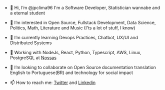 - 👋 Hi, I’m @jpclima96 I'm a Software Developer, Statistician wannabe and a eternal student

- 👀 I’m interested in Open Source, Fullstack Development, Data Science, Politics, Math, Literature and Music (I'ts a lot of stuff, I know)

- 🌱 I’m currently learning Devops Practices, Chatbot, UX/UI and Distributed Systems

- 📄 Working with NodeJs, React, Python, Typescript, AWS, Linux, PostgreSQL at [Nossas](https://www.nossas.org/)


- 💞️ I’m looking to collaborate on Open Source documentation translation English to Portuguese(BR) and technology for social impact

- 📫 How to reach me: [Twitter](https://twitter.com/freemumia3000) and [Linkedin](https://www.linkedin.com/in/joaolima96/)


<!---
jpclima96/jpclima96 is a ✨ special ✨ repository because its `README.md` (this file) appears on your GitHub profile.
You can click the Preview link to take a look at your changes.
--->
